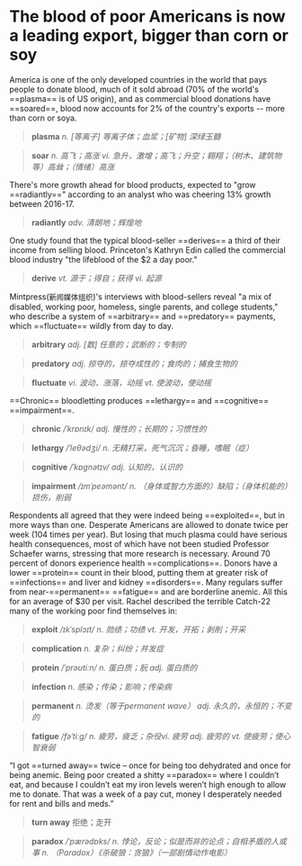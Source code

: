 # The blood of poor Americans is now a leading export, bigger than corn or soy

America is one of the only developed countries in the world that pays people to donate blood, much of it sold abroad (70% of the world's ==plasma== is of US origin), and as commercial blood donations have ==soared==, blood now accounts for 2% of the country's exports -- more than corn or soya.

> **plasma** *n. [等离子] 等离子体；血浆；[矿物] 深绿玉髓*

> **soar** *n. 高飞；高涨	vi. 急升，激增；高飞；升空；翱翔；（树木、建筑物等）高耸；（情绪）高涨*

There's more growth ahead for blood products, expected to "grow ==radiantly==" according to an analyst who was cheering 13% growth between 2016-17.

> **radiantly** *adv. 清朗地；辉煌地*

One study found that the typical blood-seller ==derives== a third of their income from selling blood. Princeton's Kathryn Edin called the commercial blood industry "the lifeblood of the $2 a day poor."

> **derive**  *vt. 源于；得自；获得	vi. 起源*

Mintpress(<font size="2">新闻媒体组织</font>)'s interviews with blood-sellers reveal "a mix of disabled, working poor, homeless, single parents, and college students," who describe a system of ==arbitrary== and ==predatory== payments, which ==fluctuate== wildly from day to day.

> **arbitrary** *adj. [数] 任意的；武断的；专制的*

> **predatory** *adj. 掠夺的，掠夺成性的；食肉的；捕食生物的*

> **fluctuate** *vi. 波动，涨落，动摇	vt. 使波动，使动摇*

==Chronic== bloodletting produces ==lethargy== and ==cognitive== ==impairment==.

> **chronic** */ˈkrɒnɪk/	adj. 慢性的；长期的；习惯性的*

> **lethargy** */ˈleθədʒi/	n. 无精打采，死气沉沉；昏睡，嗜眠（症）*

> **cognitive** _/ˈkɒɡnətɪv/_ *adj. 认知的，认识的*

> **impairment** */ɪmˈpeəmənt/	n. （身体或智力方面的）缺陷；（身体机能的）损伤，削弱*

Respondents all agreed that they were indeed being ==exploited==, but in more ways than one. Desperate Americans are allowed to donate twice per week (104 times per year). But losing that much plasma could have serious health consequences, most of which have not been studied Professor Schaefer warns, stressing that more research is necessary. Around 70 percent of donors experience health ==complications==. Donors have a lower ==protein== count in their blood, putting them at greater risk of ==infections== and liver and kidney ==disorders==. Many regulars suffer from near-==permanent== ==fatigue== and are borderline anemic. All this for an average of $30 per visit. Rachel described the terrible Catch-22 many of the working poor find themselves in:

> **exploit** */ɪkˈsplɔɪt/	n. 勋绩；功绩	vt. 开发，开拓；剥削；开采*

> **complication** *n. 复杂；纠纷；并发症*

> **protein** */ˈprəʊtiːn/	n. 蛋白质；朊	adj. 蛋白质的*

> **infection** *n. 感染；传染；影响；传染病*

> **permanent** *n. 烫发（等于permanent wave）	adj. 永久的，永恒的；不变的*

> **fatigue** */fəˈtiːɡ/	n. 疲劳，疲乏；杂役vi. 疲劳	adj. 疲劳的	vt. 使疲劳；使心智衰弱*

“I got ==turned away== twice – once for being too dehydrated and once for being anemic. Being poor created a shitty ==paradox== where I couldn’t eat, and because I couldn’t eat my iron levels weren’t high enough to allow me to donate. That was a week of a pay cut, money I desperately needed for rent and bills and meds.”

> **turn away** 拒绝；走开

> **paradox** */ˈpærədɒks/	n. 悖论，反论；似是而非的论点；自相矛盾的人或事	n. （Paradox）《杀破狼：贪狼》（一部剧情动作电影）*

